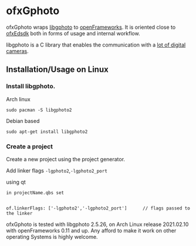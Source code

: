 # ofxGphoto

ofxGphoto wraps [libgphoto](https://github.com/gphoto/libgphoto2) to [openFrameworks](https://openframeworks.cc/). It is oriented close to [ofxEdsdk](https://github.com/kylemcdonald/ofxEdsdk) both in forms of usage and internal workflow.

libgphoto is a C library that enables the communication with a [lot of digital cameras](http://www.gphoto.org/proj/libgphoto2/support.php).

## Installation/Usage on Linux

### Install libgphoto.

Arch linux
```
sudo pacman -S libgphoto2 
``` 

Debian based
```
sudo apt-get install libgphoto2
```

### Create a project

Create a new project using the project generator. 

Add linker flags `-lgphoto2`,`-lgphoto2_port`

using qt
```
in projectName.qbs set


of.linkerFlags: ['-lgphoto2','-lgphoto2_port']      // flags passed to the linker
```

ofxGphoto is tested with libgphoto 2.5.26, on Arch Linux release 2021.02.10 with openFrameworks 0.11 and up. Any afford to make it work on other operating Systems is highly welcome.

